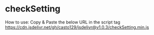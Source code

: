 # checkSetting
How to use:
Copy & Paste the below URL in the script tag
https://cdn.jsdelivr.net/gh/casto129/jsdelivr@v1.0.3/checkSetting.min.js
